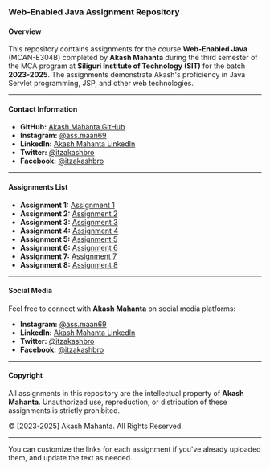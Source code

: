 ### **Web-Enabled Java Assignment Repository**

#### **Overview**
This repository contains assignments for the course **Web-Enabled Java** (MCAN-E304B) completed by **Akash Mahanta** during the third semester of the MCA program at **Siliguri Institute of Technology (SIT)** for the batch **2023-2025**. The assignments demonstrate Akash's proficiency in Java Servlet programming, JSP, and other web technologies.

---

#### **Contact Information**
- **GitHub:** [Akash Mahanta GitHub](https://github.com/ItzAkashBro)
- **Instagram:** [@ass.maan69](https://www.instagram.com/ass.maan69)
- **LinkedIn:** [Akash Mahanta LinkedIn](https://www.linkedin.com/in/akash-mahanta/)
- **Twitter:** [@itzakashbro](https://twitter.com/itzakashbro)
- **Facebook:** [@itzakashbro](https://www.facebook.com/itzakashbro)

---

#### **Assignments List**
- **Assignment 1:** [Assignment 1](#)
- **Assignment 2:** [Assignment 2](#)
- **Assignment 3:** [Assignment 3](#)
- **Assignment 4:** [Assignment 4](#)
- **Assignment 5:** [Assignment 5](#)
- **Assignment 6:** [Assignment 6](#)
- **Assignment 7:** [Assignment 7](#)
- **Assignment 8:** [Assignment 8](#)

---

#### **Social Media**
Feel free to connect with **Akash Mahanta** on social media platforms:
- **Instagram:** [@ass.maan69](https://www.instagram.com/ass.maan69)
- **LinkedIn:** [Akash Mahanta LinkedIn](https://www.linkedin.com/in/akash-mahanta/)
- **Twitter:** [@itzakashbro](https://twitter.com/itzakashbro)
- **Facebook:** [@itzakashbro](https://www.facebook.com/itzakashbro)

---

#### **Copyright**
All assignments in this repository are the intellectual property of **Akash Mahanta**. Unauthorized use, reproduction, or distribution of these assignments is strictly prohibited.

© [2023-2025] Akash Mahanta. All Rights Reserved.

---

You can customize the links for each assignment if you've already uploaded them, and update the text as needed.
